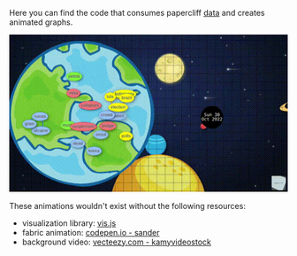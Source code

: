Here you can find the code that consumes papercliff
[data](https://github.com/papercliff/historical-data)
and creates animated graphs.

![2022-11-06](2022-11-06.gif)

These animations wouldn't exist without the following resources:
* visualization library: [vis.js](https://visjs.org/)
* fabric animation: [codepen.io - sander](https://codepen.io/UXauthority/pen/KzoBGZ)
* background video: [vecteezy.com - kamyvideostock](https://www.vecteezy.com/video/3316275-cartoon-background-space-ship-animation-paralax)


